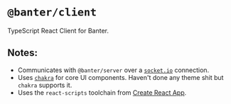 # `@banter/client`

TypeScript React Client for Banter.

## Notes:

- Communicates with `@banter/server` over a [`socket.io`](https://socket.io/) connection.
- Uses [`chakra`](https://chakra-ui.com/) for core UI components. Haven't done any theme shit but `chakra` supports it.
- Uses the `react-scripts` toolchain from [Create React App](https://create-react-app.dev/).
